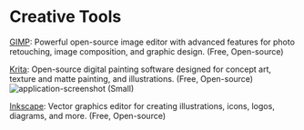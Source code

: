 # Creative Tools

[GIMP](https://www.gimp.org/): Powerful open-source image editor with advanced features for photo retouching, image composition, and graphic design. (Free, Open-source)

[Krita](https://inkscape.org/): Open-source digital painting software designed for concept art, texture and matte painting, and illustrations. (Free, Open-source)
![application-screenshot (Small)](https://github.com/Entree3k/Useful-Software/assets/28127566/bf917fc7-d138-4071-b66a-5f3d7560146f)

[Inkscape](https://krita.org/en/): Vector graphics editor for creating illustrations, icons, logos, diagrams, and more. (Free, Open-source)
